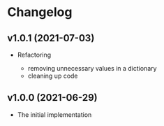 # Changelog

## v1.0.1 (2021-07-03)

- Refactoring

  - removing unnecessary values in a dictionary
  - cleaning up code

## v1.0.0 (2021-06-29)

- The initial implementation
